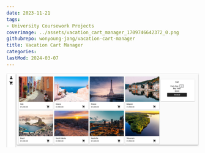 ```yaml
---
date: 2023-11-21
tags:
- University Coursework Projects
coverimage: ../assets/vacation_cart_manager_1709746642372_0.png
githubrepo: wonyoung-jang/vacation-cart-manager
title: Vacation Cart Manager
categories:
lastMod: 2024-03-07
---
```

![vacation_cart_manager.png](/assets/vacation_cart_manager_1709746642372_0.png)
